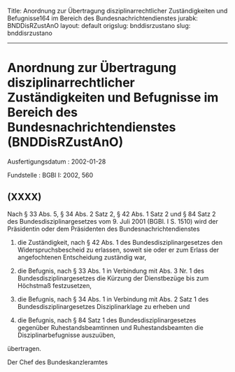 Title: Anordnung zur Übertragung disziplinarrechtlicher Zuständigkeiten und Befugnisse164
  im Bereich des Bundesnachrichtendienstes
jurabk: BNDDisRZustAnO
layout: default
origslug: bnddisrzustano
slug: bnddisrzustano

---

# Anordnung zur Übertragung disziplinarrechtlicher Zuständigkeiten und Befugnisse im Bereich des Bundesnachrichtendienstes (BNDDisRZustAnO)

Ausfertigungsdatum
:   2002-01-28

Fundstelle
:   BGBl I: 2002, 560


## (XXXX)

Nach § 33 Abs. 5, § 34 Abs. 2 Satz 2, § 42 Abs. 1 Satz 2 und § 84 Satz
2 des Bundesdisziplinargesetzes vom 9. Juli 2001 (BGBl. I S. 1510)
wird der Präsidentin oder dem Präsidenten des
Bundesnachrichtendienstes

1.  die Zuständigkeit, nach § 42 Abs. 1 des Bundesdisziplinargesetzes den
    Widerspruchsbescheid zu erlassen, soweit sie oder er zum Erlass der
    angefochtenen Entscheidung zuständig war,


2.  die Befugnis, nach § 33 Abs. 1 in Verbindung mit Abs. 3 Nr. 1 des
    Bundesdisziplinargesetzes die Kürzung der Dienstbezüge bis zum
    Höchstmaß festzusetzen,


3.  die Befugnis, nach § 34 Abs. 1 in Verbindung mit Abs. 2 Satz 1 des
    Bundesdisziplinargesetzes Disziplinarklage zu erheben und


4.  die Befugnis, nach § 84 Satz 1 des Bundesdisziplinargesetzes gegenüber
    Ruhestandsbeamtinnen und Ruhestandsbeamten die Disziplinarbefugnisse
    auszuüben,



übertragen.

Der Chef des Bundeskanzleramtes

